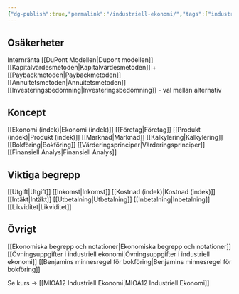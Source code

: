 ```yaml
---
{"dg-publish":true,"permalink":"/industriell-ekonomi/","tags":["industriellekonomi"]}
---
```


## Osäkerheter
Internränta
[[DuPont Modellen\|Dupont modellen]]
[[Kapitalvärdesmetoden\|Kapitalvärdesmetoden]] + [[Paybackmetoden\|Paybackmetoden]]
[[Annuitetsmetoden\|Annuitetsmetoden]]
[[Investeringsbedömning\|Investeringsbedömning]] - val mellan alternativ 

## Koncept
[[Ekonomi (indek)\|Ekonomi (indek)]]
[[Företag\|Företag]]
[[Produkt (indek)\|Produkt (indek)]]
[[Marknad\|Marknad]]
[[Kalkylering\|Kalkylering]]
[[Bokföring\|Bokföring]]
[[Värderingsprinciper\|Värderingsprinciper]]
[[Finansiell Analys\|Finansiell Analys]]

## Viktiga begrepp
[[Utgift\|Utgift]]
[[Inkomst\|Inkomst]]
[[Kostnad (indek)\|Kostnad (indek)]]
[[Intäkt\|Intäkt]]
[[Utbetalning\|Utbetalning]]
[[Inbetalning\|Inbetalning]]
[[Likviditet\|Likviditet]]

## Övrigt
[[Ekonomiska begrepp och notationer\|Ekonomiska begrepp och notationer]]
[[Övningsuppgifter i industriell ekonomi\|Övningsuppgifter i industriell ekonomi]]
[[Benjamins minnesregel för bokföring\|Benjamins minnesregel för bokföring]]


Se kurs → [[MIOA12 Industriell Ekonomi\|MIOA12 Industriell Ekonomi]]
